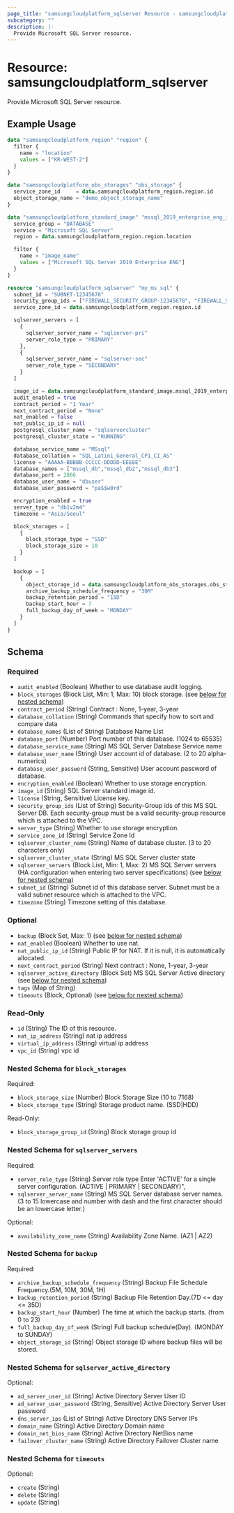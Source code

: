 ```yaml
---
page_title: "samsungcloudplatform_sqlserver Resource - samsungcloudplatform"
subcategory: ""
description: |-
  Provide Microsoft SQL Server resource.
---
```


# Resource: samsungcloudplatform_sqlserver

Provide Microsoft SQL Server resource.


## Example Usage

```terraform
data "samsungcloudplatform_region" "region" {
  filter {
    name = "location"
    values = ["KR-WEST-2"]
  }
}

data "samsungcloudplatform_obs_storages" "obs_storage" {
  service_zone_id     = data.samsungcloudplatform_region.region.id
  object_storage_name = "demo_object_storage_name"
}

data "samsungcloudplatform_standard_image" "mssql_2019_enterprise_eng_image" {
  service_group = "DATABASE"
  service = "Microsoft SQL Server"
  region = data.samsungcloudplatform_region.region.location

  filter {
    name = "image_name"
    values = ["Microsoft SQL Server 2019 Enterprise ENG"]
  }
}

resource "samsungcloudplatform_sqlserver" "my_ms_sql" {
  subnet_id = "SUBNET-12345678"
  security_group_ids = ["FIREWALL_SECURITY_GROUP-12345678", "FIREWALL_SECURITY_GROUP-87654321"]
  service_zone_id = data.samsungcloudplatform_region.region.id

  sqlserver_servers = [
    {
      sqlserver_server_name = "sqlserver-pri"
      server_role_type = "PRIMARY"
    },
    {
      sqlserver_server_name = "sqlserver-sec"
      server_role_type = "SECONDARY"
    }
  ]

  image_id = data.samsungcloudplatform_standard_image.mssql_2019_enterprise_eng_image.id
  audit_enabled = true
  contract_period = "1 Year"
  next_contract_period = "None"
  nat_enabled = false
  nat_public_ip_id = null
  postgresql_cluster_name = "sqlservercluster"
  postgresql_cluster_state = "RUNNING"

  database_service_name = "MSsql"
  database_collation = "SQL_Latin1_General_CP1_CI_AS"
  license = "AAAAA-BBBBB-CCCCC-DDDDD-EEEEE"
  database_names = ["mssql_db","mssql_db2","mssql_db3"]
  database_port = 2866
  database_user_name = "dbuser"
  database_user_password = "pa$$w0rd"

  encryption_enabled = true
  server_type = "db1v2m4"
  timezone = "Asia/Seoul"

  block_storages = [
    {
      block_storage_type = "SSD"
      block_storage_size = 10
    }
  ]

  backup = [
    {
      object_storage_id = data.samsungcloudplatform_obs_storages.obs_storage.contents[0].object_storage_id
      archive_backup_schedule_frequency = "30M"
      backup_retention_period = "15D"
      backup_start_hour = 7
      full_backup_day_of_week = "MONDAY"
    }
  ]
}
```

<!-- schema generated by tfplugindocs -->
## Schema

### Required

- `audit_enabled` (Boolean) Whether to use database audit logging.
- `block_storages` (Block List, Min: 1, Max: 10) block storage. (see [below for nested schema](#nestedblock--block_storages))
- `contract_period` (String) Contract : None, 1-year, 3-year
- `database_collation` (String) Commands that specify how to sort and compare data
- `database_names` (List of String) Database Name List
- `database_port` (Number) Port number of this database. (1024 to 65535)
- `database_service_name` (String) MS SQL Server Database Service name
- `database_user_name` (String) User account id of database. (2 to 20 alpha-numerics)
- `database_user_password` (String, Sensitive) User account password of database.
- `encryption_enabled` (Boolean) Whether to use storage encryption.
- `image_id` (String) SQL Server standard image id.
- `license` (String, Sensitive) License key.
- `security_group_ids` (List of String) Security-Group ids of this MS SQL Server DB. Each security-group must be a valid security-group resource which is attached to the VPC.
- `server_type` (String) Whether to use storage encryption.
- `service_zone_id` (String) Service Zone Id
- `sqlserver_cluster_name` (String) Name of database cluster. (3 to 20 characters only)
- `sqlserver_cluster_state` (String) MS SQL Server cluster state
- `sqlserver_servers` (Block List, Min: 1, Max: 2) MS SQL Server servers (HA configuration when entering two server specifications) (see [below for nested schema](#nestedblock--sqlserver_servers))
- `subnet_id` (String) Subnet id of this database server. Subnet must be a valid subnet resource which is attached to the VPC.
- `timezone` (String) Timezone setting of this database.

### Optional

- `backup` (Block Set, Max: 1) (see [below for nested schema](#nestedblock--backup))
- `nat_enabled` (Boolean) Whether to use nat.
- `nat_public_ip_id` (String) Public IP for NAT. If it is null, it is automatically allocated.
- `next_contract_period` (String) Next contract : None, 1-year, 3-year
- `sqlserver_active_directory` (Block Set) MS SQL Server Active directory (see [below for nested schema](#nestedblock--sqlserver_active_directory))
- `tags` (Map of String)
- `timeouts` (Block, Optional) (see [below for nested schema](#nestedblock--timeouts))

### Read-Only

- `id` (String) The ID of this resource.
- `nat_ip_address` (String) nat ip address
- `virtual_ip_address` (String) virtual ip address
- `vpc_id` (String) vpc id

<a id="nestedblock--block_storages"></a>
### Nested Schema for `block_storages`

Required:

- `block_storage_size` (Number) Block Storage Size (10 to 7168)
- `block_storage_type` (String) Storage product name. (SSD|HDD)

Read-Only:

- `block_storage_group_id` (String) Block storage group id


<a id="nestedblock--sqlserver_servers"></a>
### Nested Schema for `sqlserver_servers`

Required:

- `server_role_type` (String) Server role type Enter 'ACTIVE' for a single server configuration. (ACTIVE | PRIMARY | SECONDARY)",
- `sqlserver_server_name` (String) MS SQL Server database server names. (3 to 15 lowercase and number with dash and the first character should be an lowercase letter.)

Optional:

- `availability_zone_name` (String) Availability Zone Name. (AZ1 | AZ2)


<a id="nestedblock--backup"></a>
### Nested Schema for `backup`

Required:

- `archive_backup_schedule_frequency` (String) Backup File Schedule Frequency.(5M, 10M, 30M, 1H)
- `backup_retention_period` (String) Backup File Retention Day.(7D <= day <= 35D)
- `backup_start_hour` (Number) The time at which the backup starts. (from 0 to 23)
- `full_backup_day_of_week` (String) Full backup schedule(Day). (MONDAY to SUNDAY)
- `object_storage_id` (String) Object storage ID where backup files will be stored.


<a id="nestedblock--sqlserver_active_directory"></a>
### Nested Schema for `sqlserver_active_directory`

Optional:

- `ad_server_user_id` (String) Active Directory Server User ID
- `ad_server_user_password` (String, Sensitive) Active Directory Server User password
- `dns_server_ips` (List of String) Active Directory DNS Server IPs
- `domain_name` (String) Active Directory Domain name
- `domain_net_bios_name` (String) Active Directory NetBios name
- `failover_cluster_name` (String) Active Directory Failover Cluster name


<a id="nestedblock--timeouts"></a>
### Nested Schema for `timeouts`

Optional:

- `create` (String)
- `delete` (String)
- `update` (String)


